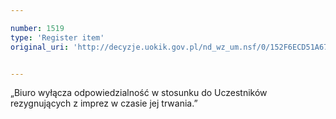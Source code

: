 ```yaml
---

number: 1519
type: 'Register item'
original_uri: 'http://decyzje.uokik.gov.pl/nd_wz_um.nsf/0/152F6ECD51A67EE0C1257505004A7E80?OpenDocument'


---
```


„Biuro wyłącza odpowiedzialność w stosunku do Uczestników rezygnujących z imprez w czasie jej trwania.”
